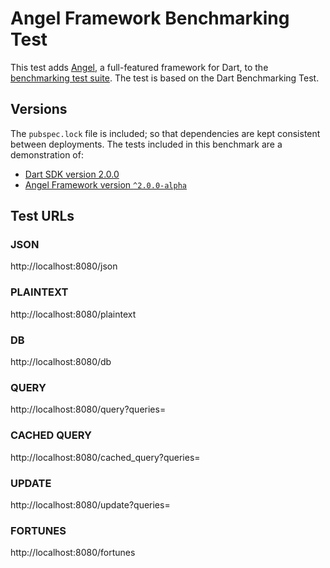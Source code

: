 # Angel Framework Benchmarking Test
This test adds [Angel](https://angel-dart.github.io),
a full-featured framework for Dart, to the
[benchmarking test suite](https://github.com/TechEmpower/FrameworkBenchmarks/blob/master/frameworks/Dart). The test is based on the Dart Benchmarking Test.

## Versions
The `pubspec.lock` file is included; so that dependencies are kept consistent between deployments.
The tests included in this benchmark are a demonstration of:
* [Dart SDK version 2.0.0](http://www.dartlang.org/)
* [Angel Framework version `^2.0.0-alpha`](https://pub.dartlang.org/packages/angel_framework/versions/2.0.0-alpha.1)

## Test URLs
### JSON

http://localhost:8080/json

### PLAINTEXT

http://localhost:8080/plaintext

### DB

http://localhost:8080/db

### QUERY

http://localhost:8080/query?queries=

### CACHED QUERY

http://localhost:8080/cached_query?queries=

### UPDATE

http://localhost:8080/update?queries=

### FORTUNES

http://localhost:8080/fortunes
